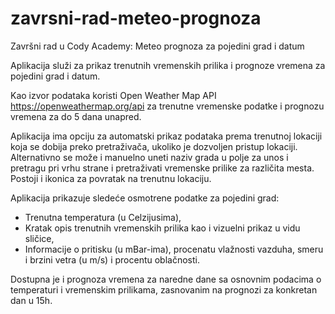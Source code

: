 # zavrsni-rad-meteo-prognoza
Završni rad u Cody Academy: Meteo prognoza za pojedini grad i datum

Aplikacija služi za prikaz trenutnih vremenskih prilika i prognoze vremena za pojedini grad i datum.

Kao izvor podataka koristi Open Weather Map API https://openweathermap.org/api za trenutne vremenske podatke i prognozu vremena za do 5 dana unapred.

Aplikacija ima opciju za automatski prikaz podataka prema trenutnoj lokaciji koja se dobija preko pretraživača, ukoliko je dozvoljen pristup lokaciji. 
Alternativno se može i manuelno uneti naziv grada u polje za unos i pretragu pri vrhu strane i pretraživati vremenske prilike za različita mesta.
Postoji i ikonica za povratak na trenutnu lokaciju.

Aplikacija prikazuje sledeće osmotrene podatke za pojedini grad:
- Trenutna temperatura (u Celzijusima),
- Kratak opis trenutnih vremenskih prilika kao i vizuelni prikaz u vidu sličice,
- Informacije o pritisku (u mBar-ima), procenatu vlažnosti vazduha, smeru i brzini vetra (u m/s) i procentu oblačnosti.

Dostupna je i prognoza vremena za naredne dane sa osnovnim podacima o temperaturi i vremenskim prilikama, zasnovanim na prognozi za konkretan dan u 15h.

